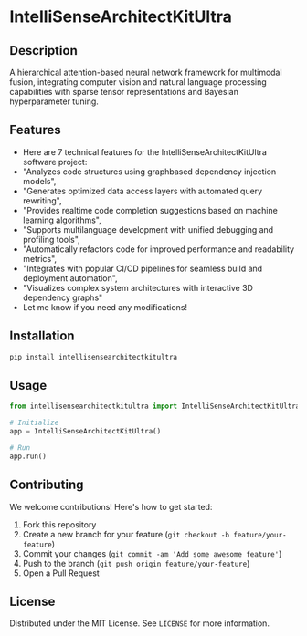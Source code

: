 # IntelliSenseArchitectKitUltra

## Description

A hierarchical attention-based neural network framework for multimodal fusion, integrating computer vision and natural language processing capabilities with sparse tensor representations and Bayesian hyperparameter tuning.

## Features

- Here are 7 technical features for the IntelliSenseArchitectKitUltra software project:
- "Analyzes code structures using graphbased dependency injection models",
- "Generates optimized data access layers with automated query rewriting",
- "Provides realtime code completion suggestions based on machine learning algorithms",
- "Supports multilanguage development with unified debugging and profiling tools",
- "Automatically refactors code for improved performance and readability metrics",
- "Integrates with popular CI/CD pipelines for seamless build and deployment automation",
- "Visualizes complex system architectures with interactive 3D dependency graphs"
- Let me know if you need any modifications!
## Installation

```bash
pip install intellisensearchitectkitultra
```

## Usage

```python
from intellisensearchitectkitultra import IntelliSenseArchitectKitUltra

# Initialize
app = IntelliSenseArchitectKitUltra()

# Run
app.run()
```

## Contributing

We welcome contributions! Here's how to get started:

1. Fork this repository
2. Create a new branch for your feature (`git checkout -b feature/your-feature`)
3. Commit your changes (`git commit -am 'Add some awesome feature'`)
4. Push to the branch (`git push origin feature/your-feature`)
5. Open a Pull Request

## License

Distributed under the MIT License. See `LICENSE` for more information.

